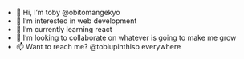 - 👋 Hi, I’m toby @obitomangekyo
- 👀 I’m interested in web development
- 🌱 I’m currently learning react
- 💞️ I’m looking to collaborate on whatever is going to make me grow
- 📫 Want to reach me? @tobiupinthisb everywhere

<!---
obitomangekyo/obitomangekyo is a ✨ special ✨ repository because its `README.md` (this file) appears on your GitHub profile.
You can click the Preview link to take a look at your changes.
--->
